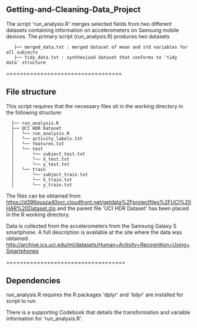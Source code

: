 ## Getting-and-Cleaning-Data_Project
The script 'run_analysis.R' merges selected fields from two different datasets containing information on accelerometers on Samsung mobile devices. The primary script (run_analysis.R) produces two datasets
 ```
    ├── merged_data.txt : merged dataset of mean and std variables for all subjects
    ├── tidy_data.txt : synthesised dataset that conforms to 'tidy data' structure
 ```
==================================
## File structure
This script requires that the necessary files sit in the working directory in the following structure:
 ```
   ├── run_analysis.R
   ├── UCI HDR Dataset
   │   └── run_analysis.R
   │   └── activity_labels.txt
   │   └── features.txt
   │   └── test
   │       └── subject_test.txt
   │       └── X_test.txt
   │       └── y_test.txt 
   │   └── train
   │       └── subject_train.txt
   │       └── X_train.txt
   │       └── y_train.txt    
```
The files can be obtained from https://d396qusza40orc.cloudfront.net/getdata%2Fprojectfiles%2FUCI%20HAR%20Dataset.zip and the parent file 'UCI HDR Dataset' has been placed in the R working directory.

Data is collected from the accelerometers from the Samsung Galaxy S smartphone. A full description is available at the site where the data was obtained: http://archive.ics.uci.edu/ml/datasets/Human+Activity+Recognition+Using+Smartphones

===================================
## Dependencies
run_analysis.R requires the R packages 'dplyr' and 'tidyr' are installed for script to run.

There is a supporting Codebook that details the transformation and variable information for 'run_analysis.R'.
